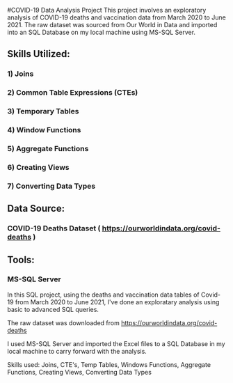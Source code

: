 #COVID-19 Data Analysis Project
This project involves an exploratory analysis of COVID-19 deaths and vaccination data from March 2020 to June 2021. The raw dataset was sourced from Our World in Data and imported into an SQL Database on my local machine using MS-SQL Server.

## Skills Utilized:
### 1) Joins
### 2) Common Table Expressions (CTEs)
### 3) Temporary Tables
### 4) Window Functions
### 5) Aggregate Functions
### 6) Creating Views
### 7) Converting Data Types

## Data Source:
### COVID-19 Deaths Dataset ( https://ourworldindata.org/covid-deaths )

## Tools:
### MS-SQL Server


In this SQL project, using the deaths and vaccination data tables of Covid-19 from March 2020 to June 2021, I've done an exploratary analysis using basic to advanced SQL queries.

The raw dataset was downloaded from https://ourworldindata.org/covid-deaths

I used MS-SQL Server and imported the Excel files to a SQL Database in my local machine to carry forward with the analysis.

Skills used: Joins, CTE's, Temp Tables, Windows Functions, Aggregate Functions, Creating Views, Converting Data Types
